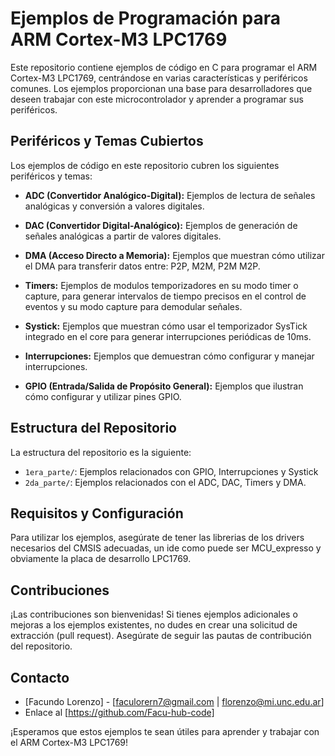 # Ejemplos de Programación para ARM Cortex-M3 LPC1769

Este repositorio contiene ejemplos de código en C para programar el ARM Cortex-M3 LPC1769, centrándose en varias características y periféricos comunes. Los ejemplos proporcionan una base para desarrolladores que deseen trabajar con este microcontrolador y aprender a programar sus periféricos.

## Periféricos y Temas Cubiertos

Los ejemplos de código en este repositorio cubren los siguientes periféricos y temas:

- **ADC (Convertidor Analógico-Digital):** Ejemplos de lectura de señales analógicas y conversión a valores digitales.

- **DAC (Convertidor Digital-Analógico):** Ejemplos de generación de señales analógicas a partir de valores digitales.

- **DMA (Acceso Directo a Memoria):** Ejemplos que muestran cómo utilizar el DMA para transferir datos entre: P2P, M2M, P2M M2P.

- **Timers:** Ejemplos de modulos temporizadores en su modo timer o capture, para generar intervalos de tiempo precisos en el control de eventos y su modo capture para demodular señales.

- **Systick:** Ejemplos que muestran cómo usar el temporizador SysTick integrado en el core para generar interrupciones periódicas de 10ms.

- **Interrupciones:** Ejemplos que demuestran cómo configurar y manejar interrupciones.

- **GPIO (Entrada/Salida de Propósito General):** Ejemplos que ilustran cómo configurar y utilizar pines GPIO.

## Estructura del Repositorio

La estructura del repositorio es la siguiente:

- `1era_parte/`: Ejemplos relacionados con GPIO, Interrupciones y Systick
- `2da_parte/`: Ejemplos relacionados con el ADC, DAC, Timers y DMA.

## Requisitos y Configuración

Para utilizar los ejemplos, asegúrate de tener las librerias de los drivers necesarios del CMSIS adecuadas, un ide como puede ser MCU_expresso y obviamente la placa de desarrollo LPC1769.

## Contribuciones

¡Las contribuciones son bienvenidas! Si tienes ejemplos adicionales o mejoras a los ejemplos existentes, no dudes en crear una solicitud de extracción (pull request). Asegúrate de seguir las pautas de contribución del repositorio.

## Contacto

- [Facundo Lorenzo] - [faculorern7@gmail.com | florenzo@mi.unc.edu.ar]
- Enlace al [https://github.com/Facu-hub-code]

¡Esperamos que estos ejemplos te sean útiles para aprender y trabajar con el ARM Cortex-M3 LPC1769!

